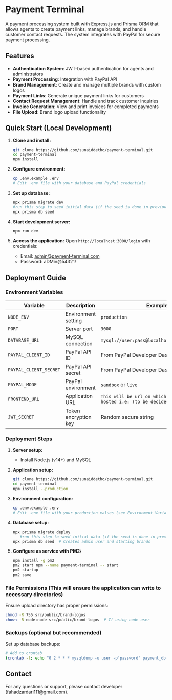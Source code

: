 # Payment Terminal

A payment processing system built with Express.js and Prisma ORM that allows agents to create payment links, manage brands, and handle customer contact requests. The system integrates with PayPal for secure payment processing.

## Features

- **Authentication System**: JWT-based authentication for agents and administrators
- **Payment Processing**: Integration with PayPal API
- **Brand Management**: Create and manage multiple brands with custom logos
- **Payment Links**: Generate unique payment links for customers
- **Contact Request Management**: Handle and track customer inquiries
- **Invoice Generation**: View and print invoices for completed payments
- **File Upload**: Brand logo upload functionality

## Quick Start (Local Development)

1. **Clone and install:**

   ```bash
   git clone https://github.com/sunaiddetho/payment-terminal.git
   cd payment-terminal
   npm install
   ```

2. **Configure environment:**

   ```bash
   cp .env.example .env
   # Edit .env file with your database and PayPal credentials
   ```

3. **Set up database:**

   ```bash
   npx prisma migrate dev
   #run this step to seed initial data (if the seed is done in previous command skip this step)
   npx prisma db seed
   ```

4. **Start development server:**

   ```bash
   npm run dev
   ```

5. **Access the application:**
   Open `http://localhost:3000/login` with credentials:
   - Email: admin@payment-terminal.com
   - Password: aDMin@54321!

## Deployment Guide

### Environment Variables

| Variable               | Description          | Example                                                                            |
| ---------------------- | -------------------- | ---------------------------------------------------------------------------------- |
| `NODE_ENV`             | Environment setting  | `production`                                                                       |
| `PORT`                 | Server port          | `3000`                                                                             |
| `DATABASE_URL`         | MySQL connection     | `mysql://user:pass@localhost:3306/payment_db`                                      |
| `PAYPAL_CLIENT_ID`     | PayPal API ID        | From PayPal Developer Dashboard                                                    |
| `PAYPAL_CLIENT_SECRET` | PayPal API secret    | From PayPal Developer Dashboard                                                    |
| `PAYPAL_MODE`          | PayPal environment   | `sandbox` or `live`                                                                |
| `FRONTEND_URL`         | Application URL      | `This will be url on which this api is hosted i.e: (to be decided)` |
| `JWT_SECRET`           | Token encryption key | Random secure string                                                               |

### Deployment Steps

1. **Server setup:**

   - Install Node.js (v14+) and MySQL

2. **Application setup:**

   ```bash
   git clone https://github.com/sunaiddetho/payment-terminal.git
   cd payment-terminal
   npm install --production
   ```

3. **Environment configuration:**

   ```bash
   cp .env.example .env
   # Edit .env file with your production values (see Environment Variables table above)
   ```

4. **Database setup:**

   ```bash
   npx prisma migrate deploy
      #run this step to seed initial data (if the seed is done in previous command skip this step)
   npx prisma db seed  # Creates admin user and starting brands
   ```

5. **Configure as service with PM2:**
   ```bash
   npm install -g pm2
   pm2 start npm --name payment-terminal -- start
   pm2 startup
   pm2 save
   ```

### File Permissions (This will ensure the application can write to necessary directories)

Ensure upload directory has proper permissions:

```bash
chmod -R 755 src/public/brand-logos
chown -R node:node src/public/brand-logos  # If using node user
```

### Backups (optional but recommended)

Set up database backups:

```bash
# Add to crontab
(crontab -l; echo "0 2 * * * mysqldump -u user -p'password' payment_db > /backups/db-$(date +\%Y\%m\%d).sql") | crontab -
```

## Contact

For any questions or support, please contact developer (fahadzardari111@gmail.com).
